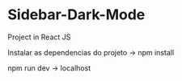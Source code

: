# Sidebar-Dark-Mode
Project in React JS


Instalar as dependencias do projeto -> npm install

npm run dev -> localhost
